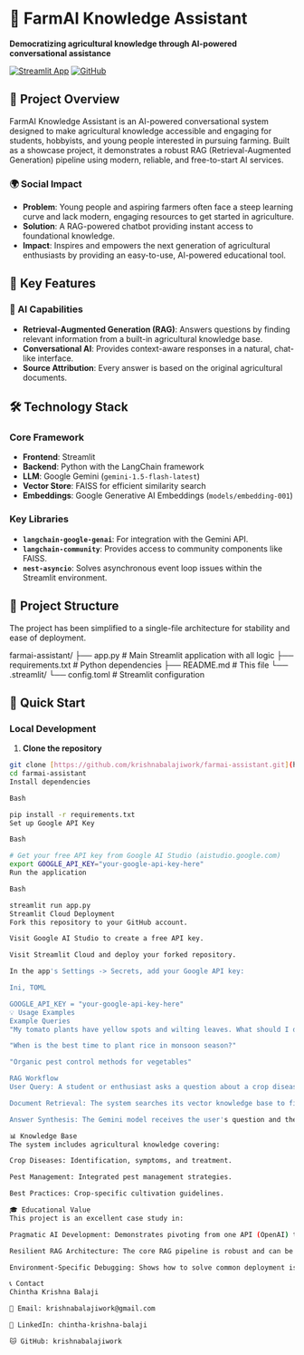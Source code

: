 # 🌾 FarmAI Knowledge Assistant

**Democratizing agricultural knowledge through AI-powered conversational assistance**

[![Streamlit App](https://static.streamlit.io/badges/streamlit_badge_black_white.svg)](https://farmai-assistant.streamlit.app/)
[![GitHub](https://img.shields.io/badge/GitHub-krishnabalajiwork-blue)](https://github.com/krishnabalajiwork/farmai-assistant)

## 🎯 Project Overview

FarmAI Knowledge Assistant is an AI-powered conversational system designed to make agricultural knowledge accessible and engaging for students, hobbyists, and young people interested in pursuing farming. Built as a showcase project, it demonstrates a robust RAG (Retrieval-Augmented Generation) pipeline using modern, reliable, and free-to-start AI services.

### 🌍 Social Impact
- **Problem**: Young people and aspiring farmers often face a steep learning curve and lack modern, engaging resources to get started in agriculture.
- **Solution**: A RAG-powered chatbot providing instant access to foundational knowledge.
- **Impact**: Inspires and empowers the next generation of agricultural enthusiasts by providing an easy-to-use, AI-powered educational tool.

## 🚀 Key Features

### 🤖 AI Capabilities
- **Retrieval-Augmented Generation (RAG)**: Answers questions by finding relevant information from a built-in agricultural knowledge base.
- **Conversational AI**: Provides context-aware responses in a natural, chat-like interface.
- **Source Attribution**: Every answer is based on the original agricultural documents.

## 🛠️ Technology Stack

### Core Framework
- **Frontend**: Streamlit
- **Backend**: Python with the LangChain framework
- **LLM**: Google Gemini (`gemini-1.5-flash-latest`)
- **Vector Store**: FAISS for efficient similarity search
- **Embeddings**: Google Generative AI Embeddings (`models/embedding-001`)

### Key Libraries
- **`langchain-google-genai`**: For integration with the Gemini API.
- **`langchain-community`**: Provides access to community components like FAISS.
- **`nest-asyncio`**: Solves asynchronous event loop issues within the Streamlit environment.

## 📁 Project Structure

The project has been simplified to a single-file architecture for stability and ease of deployment.

farmai-assistant/
├── app.py                 # Main Streamlit application with all logic
├── requirements.txt       # Python dependencies
├── README.md              # This file
└── .streamlit/
└── config.toml        # Streamlit configuration


## 🚀 Quick Start

### Local Development

1. **Clone the repository**
```bash
git clone [https://github.com/krishnabalajiwork/farmai-assistant.git](https://github.com/krishnabalajiwork/farmai-assistant.git)
cd farmai-assistant
Install dependencies

Bash

pip install -r requirements.txt
Set up Google API Key

Bash

# Get your free API key from Google AI Studio (aistudio.google.com)
export GOOGLE_API_KEY="your-google-api-key-here"
Run the application

Bash

streamlit run app.py
Streamlit Cloud Deployment
Fork this repository to your GitHub account.

Visit Google AI Studio to create a free API key.

Visit Streamlit Cloud and deploy your forked repository.

In the app's Settings -> Secrets, add your Google API key:

Ini, TOML

GOOGLE_API_KEY = "your-google-api-key-here"
💡 Usage Examples
Example Queries
"My tomato plants have yellow spots and wilting leaves. What should I do?"

"When is the best time to plant rice in monsoon season?"

"Organic pest control methods for vegetables"

RAG Workflow
User Query: A student or enthusiast asks a question about a crop disease.

Document Retrieval: The system searches its vector knowledge base to find the most relevant agricultural guides.

Answer Synthesis: The Gemini model receives the user's question and the retrieved documents, then generates a comprehensive, helpful answer based on the provided context.

📊 Knowledge Base
The system includes agricultural knowledge covering:

Crop Diseases: Identification, symptoms, and treatment.

Pest Management: Integrated pest management strategies.

Best Practices: Crop-specific cultivation guidelines.

🎓 Educational Value
This project is an excellent case study in:

Pragmatic AI Development: Demonstrates pivoting from one API (OpenAI) to another (Google Gemini) to solve real-world compatibility and access issues.

Resilient RAG Architecture: The core RAG pipeline is robust and can be adapted to work with different LLMs and embedding models.

Environment-Specific Debugging: Shows how to solve common deployment issues like asynchronous event loops (nest-asyncio) and dependency management (langchain-community).

📞 Contact
Chintha Krishna Balaji

📧 Email: krishnabalajiwork@gmail.com

💼 LinkedIn: chintha-krishna-balaji

🐱 GitHub: krishnabalajiwork
